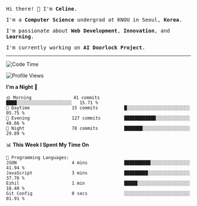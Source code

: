 <p><samp>Hi there! 👋 I'm <b>Celine</b>.</samp></p>
<p><samp>I'm a <b>Computer Science</b> undergrad at KNOU in Seoul, <b>Korea</b>.</samp></p>
<p><samp>I'm passionate about <b>Web Development</b>, <b>Innovation</b>, and <b>Learning</b>.</samp></p>
<p><samp>I'm currently working on <b>AI Doorlock Project</b>.</samp></p>
<hr>

<!--START_SECTION:celine-->
![Code Time](http://img.shields.io/badge/Code%20Time-57%20hrs%2027%20mins-blue)

![Profile Views](http://img.shields.io/badge/Profile%20Views-2-blue)

**I'm a Night 🦉** 

```text
🌞 Morning                41 commits          ████░░░░░░░░░░░░░░░░░░░░░   15.71 % 
🌆 Daytime                15 commits          █░░░░░░░░░░░░░░░░░░░░░░░░   05.75 % 
🌃 Evening                127 commits         ████████████░░░░░░░░░░░░░   48.66 % 
🌙 Night                  78 commits          ███████░░░░░░░░░░░░░░░░░░   29.89 % 
```


📊 **This Week I Spent My Time On** 

```text
💬 Programming Languages: 
JSON                     4 mins              ██████████░░░░░░░░░░░░░░░   41.94 % 
JavaScript               3 mins              █████████░░░░░░░░░░░░░░░░   37.76 % 
Ezhil                    1 min               █████░░░░░░░░░░░░░░░░░░░░   18.40 % 
Git Config               0 secs              ░░░░░░░░░░░░░░░░░░░░░░░░░   01.91 % 
```


<!--END_SECTION:celine-->

